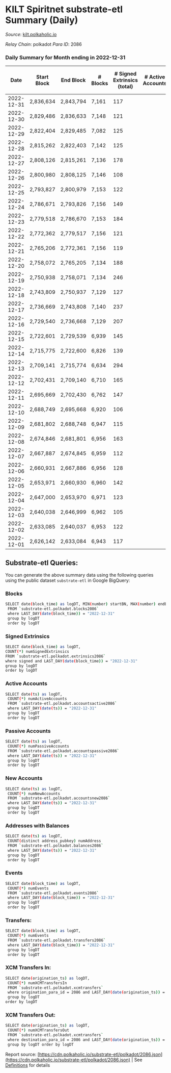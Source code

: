 # KILT Spiritnet substrate-etl Summary (Daily)

_Source_: [kilt.polkaholic.io](https://kilt.polkaholic.io)

*Relay Chain*: polkadot
*Para ID*: 2086



### Daily Summary for Month ending in 2022-12-31


| Date | Start Block | End Block | # Blocks | # Signed Extrinsics (total) | # Active Accounts | # Passive | # New | # Addresses with Balances | # Events | # Transfers | # XCM Transfers In | # XCM Transfers Out | Issues | 
| ---- | ----------- | --------- | -------- | --------------------------- | ----------------- | --------- | ----- | ------------------------- | -------- | ----------- | ------------------ | ------------------- | ------ |
| 2022-12-31 | 2,836,634 | 2,843,794 | 7,161 | 117 |  |  |  | 17,633 | 29,682 | 50  |   |   |  |
| 2022-12-30 | 2,829,486 | 2,836,633 | 7,148 | 121 |  |  |  | 17,628 | 29,647 | 38  |   |   |  |
| 2022-12-29 | 2,822,404 | 2,829,485 | 7,082 | 125 |  |  |  | 17,620 | 29,411 | 32  |   |   |  |
| 2022-12-28 | 2,815,262 | 2,822,403 | 7,142 | 125 |  |  |  | 17,614 | 29,680 | 33  |   |   |  |
| 2022-12-27 | 2,808,126 | 2,815,261 | 7,136 | 178 |  |  |  | 17,608 | 30,002 | 86  |   |   |  |
| 2022-12-26 | 2,800,980 | 2,808,125 | 7,146 | 108 |  |  |  | 17,604 | 29,510 | 36  |   |   |  |
| 2022-12-25 | 2,793,827 | 2,800,979 | 7,153 | 122 |  |  |  | 17,604 | 29,673 | 54  |   |   |  |
| 2022-12-24 | 2,786,671 | 2,793,826 | 7,156 | 149 |  |  |  | 17,593 | 29,945 | 76  |   |   |  |
| 2022-12-23 | 2,779,518 | 2,786,670 | 7,153 | 184 |  |  |  | 17,579 | 30,252 | 105  |   |   |  |
| 2022-12-22 | 2,772,362 | 2,779,517 | 7,156 | 121 |  |  |  | 17,566 | 29,672 | 48  |   |   |  |
| 2022-12-21 | 2,765,206 | 2,772,361 | 7,156 | 119 |  |  |  | 17,563 | 29,631 | 39  |   |   |  |
| 2022-12-20 | 2,758,072 | 2,765,205 | 7,134 | 188 |  |  |  | 17,556 | 30,140 | 60  |   |   |  |
| 2022-12-19 | 2,750,938 | 2,758,071 | 7,134 | 246 |  |  |  | 17,548 | 30,577 | 130  |   |   |  |
| 2022-12-18 | 2,743,809 | 2,750,937 | 7,129 | 127 |  |  |  | 17,525 | 29,613 | 45  |   |   |  |
| 2022-12-17 | 2,736,669 | 2,743,808 | 7,140 | 237 |  |  |  | 17,516 | 30,519 | 138  |   |   |  |
| 2022-12-16 | 2,729,540 | 2,736,668 | 7,129 | 207 |  |  |  | 17,501 | 30,279 | 86  |   |   |  |
| 2022-12-15 | 2,722,601 | 2,729,539 | 6,939 | 145 |  |  |  | 17,489 | 28,997 | 52  |   |   |  |
| 2022-12-14 | 2,715,775 | 2,722,600 | 6,826 | 139 |  |  |  | 17,480 | 28,513 | 38  |   |   |  |
| 2022-12-13 | 2,709,141 | 2,715,774 | 6,634 | 294 |  |  |  | 17,475 | 28,805 | 207  |   |   |  |
| 2022-12-12 | 2,702,431 | 2,709,140 | 6,710 | 165 |  |  |  | 17,465 | 28,271 | 63  |   |   |  |
| 2022-12-11 | 2,695,669 | 2,702,430 | 6,762 | 147 |  |  |  | 17,455 | 28,309 | 49  |   |   |  |
| 2022-12-10 | 2,688,749 | 2,695,668 | 6,920 | 106 |  |  |  |  | 28,596 | 42  |   |   |  |
| 2022-12-09 | 2,681,802 | 2,688,748 | 6,947 | 115 |  |  |  | 17,430 | 28,764 | 29  |   |   |  |
| 2022-12-08 | 2,674,846 | 2,681,801 | 6,956 | 163 |  |  |  | 17,427 | 29,179 | 83  |   |   |  |
| 2022-12-07 | 2,667,887 | 2,674,845 | 6,959 | 112 |  |  |  | 17,421 | 28,769 | 37  |   |   |  |
| 2022-12-06 | 2,660,931 | 2,667,886 | 6,956 | 128 |  |  |  | 17,419 | 28,886 | 49  |   |   |  |
| 2022-12-05 | 2,653,971 | 2,660,930 | 6,960 | 142 |  |  |  | 17,412 | 355,381 | 65  |   |   |  |
| 2022-12-04 | 2,647,000 | 2,653,970 | 6,971 | 123 |  |  |  | 17,402 | 530,638 | 50  | 1  |   |  |
| 2022-12-03 | 2,640,038 | 2,646,999 | 6,962 | 105 |  |  |  | 17,394 | 529,776 | 61  |   |   |  |
| 2022-12-02 | 2,633,085 | 2,640,037 | 6,953 | 122 |  |  |  | 17,379 | 529,202 | 69  |   |   |  |
| 2022-12-01 | 2,626,142 | 2,633,084 | 6,943 | 117 |  |  |  | 17,367 | 528,503 | 54  |   |   |  |

## Substrate-etl Queries:
You can generate the above summary data using the following queries using the public dataset `substrate-etl` in Google BigQuery:

### Blocks
```bash
SELECT date(block_time) as logDT, MIN(number) startBN, MAX(number) endBN, COUNT(*) numBlocks 
 FROM `substrate-etl.polkadot.blocks2086`  
 where LAST_DAY(date(block_time)) = "2022-12-31" 
 group by logDT 
 order by logDT
```

### Signed Extrinsics
```bash
SELECT date(block_time) as logDT, 
COUNT(*) numSignedExtrinsics 
FROM `substrate-etl.polkadot.extrinsics2086`  
where signed and LAST_DAY(date(block_time)) = "2022-12-31" 
group by logDT 
order by logDT
```

### Active Accounts
```bash
SELECT date(ts) as logDT, 
 COUNT(*) numActiveAccounts 
 FROM `substrate-etl.polkadot.accountsactive2086` 
 where LAST_DAY(date(ts)) = "2022-12-31" 
 group by logDT 
 order by logDT
```

### Passive Accounts
```bash
SELECT date(ts) as logDT, 
 COUNT(*) numPassiveAccounts 
 FROM `substrate-etl.polkadot.accountspassive2086` 
 where LAST_DAY(date(ts)) = "2022-12-31" 
 group by logDT 
 order by logDT
```

### New Accounts
```bash
SELECT date(ts) as logDT, 
 COUNT(*) numNewAccounts 
 FROM `substrate-etl.polkadot.accountsnew2086` 
 where LAST_DAY(date(ts)) = "2022-12-31" 
 group by logDT
 order by logDT
```

### Addresses with Balances
```bash
SELECT date(ts) as logDT,
 COUNT(distinct address_pubkey) numAddress 
 FROM `substrate-etl.polkadot.balances2086` 
 where LAST_DAY(date(ts)) = "2022-12-31" 
 group by logDT 
 order by logDT
```

### Events
```bash
SELECT date(block_time) as logDT, 
 COUNT(*) numEvents 
 FROM `substrate-etl.polkadot.events2086` 
 where LAST_DAY(date(block_time)) = "2022-12-31" 
 group by logDT 
 order by logDT
```

### Transfers:
```bash
SELECT date(block_time) as logDT, 
 COUNT(*) numEvents 
 FROM `substrate-etl.polkadot.transfers2086` 
 where LAST_DAY(date(block_time)) = "2022-12-31" 
 group by logDT 
 order by logDT
```

### XCM Transfers In:
```bash
SELECT date(origination_ts) as logDT, 
 COUNT(*) numXCMTransfersIn 
 FROM `substrate-etl.polkadot.xcmtransfers` 
 where origination_para_id = 2086 and LAST_DAY(date(origination_ts)) = "2022-12-31" 
 group by logDT 
order by logDT
```

### XCM Transfers Out:
```bash
SELECT date(origination_ts) as logDT, 
 COUNT(*) numXCMTransfersOut 
 FROM `substrate-etl.polkadot.xcmtransfers` 
 where destination_para_id = 2086 and LAST_DAY(date(origination_ts)) = "2022-12-31" 
 group by logDT order by logDT
```


Report source: [https://cdn.polkaholic.io/substrate-etl/polkadot/2086.json](https://cdn.polkaholic.io/substrate-etl/polkadot/2086.json) | See [Definitions](/DEFINITIONS.md) for details
